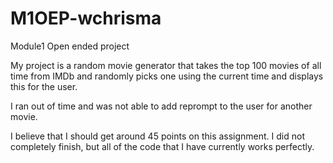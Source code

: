 # M1OEP-wchrisma
Module1 Open ended project

My project is a random movie generator that takes the top 100 movies of all time from IMDb
and randomly picks one using the current time and displays this for the user.  

I ran out of time and was not able to add reprompt to the user for another movie.

I believe that I should get around 45 points on this assignment.  I did not completely
finish, but all of the code that I have currently works perfectly.  



